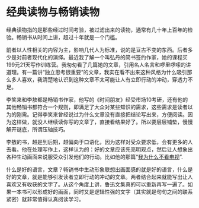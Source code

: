 # 经典读物与畅销读物

经典读物指的是那些经过时间考验，被过滤出来的读物，通常有几十年上百年的检验。畅销书从时间上讲，超过十年就是一个门槛。

前者以人性相关的内容为主，影响几代人为标准，说的是亘古不变的东西。后者多少是对前者现代化的演绎。最近我了解一个叫弘丹的简书签约作家，她的课程买199元21天写作训练营。我匆匆看了几篇她的文章，引用名人名言和啰里啰嗦的讲道理。有一篇讲“独立思考很重要”的文章，我实在看不出来这种风格为什么吸引那么多人喜欢，我清楚地认识到这种文章不太可能让人有立即行动的冲动，穿透力不足。

李笑来和李敖都是畅销书作家，他写的《时间朋友》经受市场10考研，还有他的其他畅销书都符合一个规则，即满足了大众对某些知识的需求，这些需求是读者以为的刚需。记得李笑来曾经说过为什么文章没有直接把结论写出来，方便阅读。因为这样做，就没人继续读你写的文章了，直接看结果好了。所以要层层铺垫，慢慢解开谜底，所谓压轴技巧。

李敖的书，越是到后期，越偏向于口语化，因为这样对受众要求低，会有更多的人去看。他在处理写作上，这样认为的：好的文章应该先亮明观点，然后让人想象出各种生动画面来说服受众引发他们的行动。比如他的那篇“[我为什么不看电视](https://www.douban.com/group/topic/50398912/)”.

什么是好的语言，文章？畅销书中生动形象联想出画面感的就是好的语言，什么是好的文章，就是能够引发读者立即行动的冲动的文章。两者结合起来就能写出让人喜欢又有收获的文字了。从这个角度上讲，鲁迅文集真的可以重新再写一遍了。如果一本书可以形成好的画面，同时又是逻辑性强的文字（其实就是句句之间的联系紧密）就非常值得认真阅读学习。
